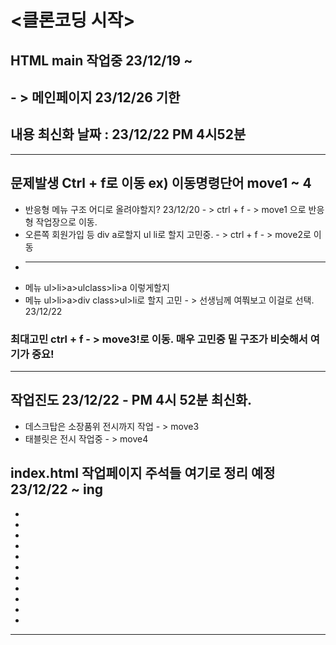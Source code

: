 # <클론코딩 시작> 
## HTML main 작업중 23/12/19 ~ 
## - > 메인페이지 23/12/26 기한
## 내용 최신화 날짜 : 23/12/22 PM 4시52분
-----------------------------------------------------------------------------------
## 문제발생 Ctrl + f로 이동 ex) 이동명령단어 move1 ~ 4
* 반응형 메뉴 구조 어디로 올려야할지? 23/12/20 - > ctrl + f - > move1 으로 반응형 작업장으로 이동.
* 오른쪽 회원가입 등 div a로할지 ul li로 할지 고민중. - >  ctrl + f - > move2로 이동
* ---------------------------------------------------------------------------------
* 메뉴 ul>li>a>ulclass>li>a 이렇게할지
* 메뉴 ul>li>a>div class>ul>li로 할지 고민 - > 선생님께 여쭤보고 이걸로 선택. 23/12/22
### 최대고민 ctrl + f - > move3!로 이동. 매우 고민중 밑 구조가 비슷해서 여기가 중요!
------------------------------------------------------------------------------------
## 작업진도 23/12/22 - PM 4시 52분 최신화.
* 데스크탑은 소장품위 전시까지 작업 - > move3
* 태블릿은 전시 작업중 - > move4

## index.html 작업페이지 주석들 여기로 정리 예정 23/12/22 ~ ing
* 
*
*
*
*
*
*
*
*
*
*
-------------------------------------------------------------------------------------